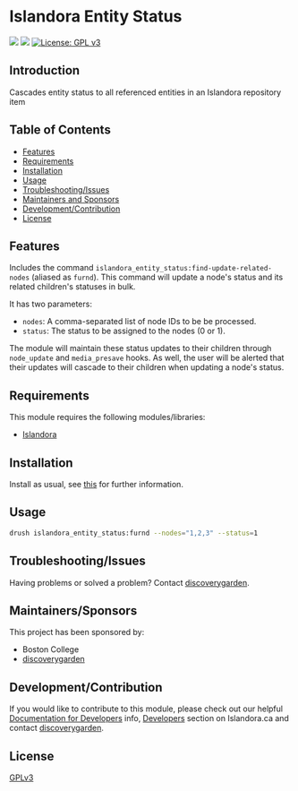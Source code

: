 # Islandora Entity Status

![](https://github.com/discoverygarden/islandora_entity_status/actions/workflows/lint.yml/badge.svg)
![](https://github.com/discoverygarden/islandora_entity_status/actions/workflows/semver.yml/badge.svg)
[![License: GPL v3](https://img.shields.io/badge/License-GPLv3-blue.svg)](https://www.gnu.org/licenses/gpl-3.0)

## Introduction

Cascades entity status to all referenced entities in an Islandora repository item

## Table of Contents

* [Features](#features)
* [Requirements](#requirements)
* [Installation](#installation)
* [Usage](#usage)
* [Troubleshooting/Issues](#troubleshootingissues)
* [Maintainers and Sponsors](#maintainers-and-sponsors)
* [Development/Contribution](#developmentcontribution)
* [License](#license)

## Features

Includes the command `islandora_entity_status:find-update-related-nodes` (aliased as `furnd`). This command will update a node's status and its related children's statuses in bulk.

It has two parameters:
 - `nodes`: A comma-separated list of node IDs to be be processed.
 - `status`: The status to be assigned to the nodes (0 or 1).

The module will maintain these status updates to their children through `node_update` and `media_presave` hooks. As well, the user will be alerted that their updates will cascade to their children when updating a node's status.

## Requirements

This module requires the following modules/libraries:

* [Islandora](https://github.com/Islandora/islandora)

## Installation

Install as usual, see
[this]( https://www.drupal.org/docs/extending-drupal/installing-modules) for
further information.

## Usage

```bash
drush islandora_entity_status:furnd --nodes="1,2,3" --status=1
```


## Troubleshooting/Issues

Having problems or solved a problem? Contact [discoverygarden](http://support.discoverygarden.ca).

## Maintainers/Sponsors

This project has been sponsored by:

* Boston College
* [discoverygarden](http://wwww.discoverygarden.ca)

## Development/Contribution

If you would like to contribute to this module, please check out our helpful
[Documentation for Developers](https://github.com/Islandora/islandora/wiki#wiki-documentation-for-developers)
info, [Developers](http://islandora.ca/developers) section on Islandora.ca and
contact [discoverygarden](http://support.discoverygarden.ca).

## License

[GPLv3](http://www.gnu.org/licenses/gpl-3.0.txt)
